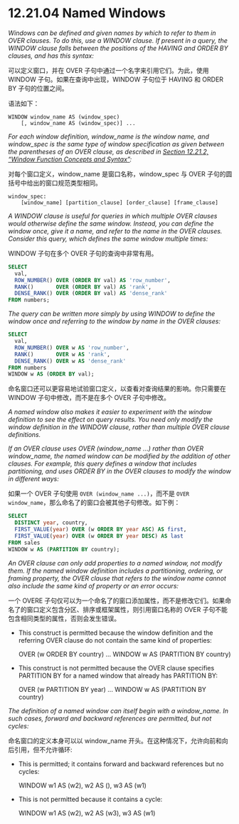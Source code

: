 # 12.21.04 Named Windows

*Windows can be defined and given names by which to refer to them in OVER clauses. To do this, use a WINDOW clause. If present in a query, the WINDOW clause falls between the positions of the HAVING and ORDER BY clauses, and has this syntax:*

可以定义窗口，并在 OVER 子句中通过一个名字来引用它们。为此，使用 WINDOW 子句。如果在查询中出现，WINDOW 子句位于 HAVING 和 ORDER BY 子句的位置之间。

语法如下：

    WINDOW window_name AS (window_spec)
        [, window_name AS (window_spec)] ...

*For each window definition, window_name is the window name, and window_spec is the same type of window specification as given between the parentheses of an OVER clause, as described in [Section 12.21.2, “Window Function Concepts and Syntax”](https://dev.mysql.com/doc/refman/8.0/en/window-functions-usage.html):*

对每个窗口定义，window_name 是窗口名称，window_spec 与 OVER 子句的圆括号中给出的窗口规范类型相同。

	window_spec:
	    [window_name] [partition_clause] [order_clause] [frame_clause]

*A WINDOW clause is useful for queries in which multiple OVER clauses would otherwise define the same window. Instead, you can define the window once, give it a name, and refer to the name in the OVER clauses. Consider this query, which defines the same window multiple times:*

WINDOW 子句在多个 OVER 子句的查询中非常有用。

```sql
SELECT
  val,
  ROW_NUMBER() OVER (ORDER BY val) AS 'row_number',
  RANK()       OVER (ORDER BY val) AS 'rank',
  DENSE_RANK() OVER (ORDER BY val) AS 'dense_rank'
FROM numbers;
```

*The query can be written more simply by using WINDOW to define the window once and referring to the window by name in the OVER clauses:*

```sql
SELECT
  val,
  ROW_NUMBER() OVER w AS 'row_number',
  RANK()       OVER w AS 'rank',
  DENSE_RANK() OVER w AS 'dense_rank'
FROM numbers
WINDOW w AS (ORDER BY val);
```

命名窗口还可以更容易地试验窗口定义，以查看对查询结果的影响。你只需要在 WINDOW 子句中修改，而不是在多个 OVER 子句中修改。

*A named window also makes it easier to experiment with the window definition to see the effect on query results. You need only modify the window definition in the WINDOW clause, rather than multiple OVER clause definitions.*

*If an OVER clause uses OVER (window_name ...) rather than OVER window_name, the named window can be modified by the addition of other clauses. For example, this query defines a window that includes partitioning, and uses ORDER BY in the OVER clauses to modify the window in different ways:*

如果一个 OVER 子句使用 `OVER (window_name ...)`，而不是 `OVER window_name`，那么命名了的窗口会被其他子句修改。如下例：

```sql
SELECT
  DISTINCT year, country,
  FIRST_VALUE(year) OVER (w ORDER BY year ASC) AS first,
  FIRST_VALUE(year) OVER (w ORDER BY year DESC) AS last
FROM sales
WINDOW w AS (PARTITION BY country);
```

*An OVER clause can only add properties to a named window, not modify them. If the named window definition includes a partitioning, ordering, or framing property, the OVER clause that refers to the window name cannot also include the same kind of property or an error occurs:*

一个 OVERE 子句仅可以为一个命名了的窗口添加属性，而不是修改它们。如果命名了的窗口定义包含分区、排序或框架属性，则引用窗口名称的 OVER 子句不能包含相同类型的属性，否则会发生错误。

- This construct is permitted because the window definition and the referring OVER clause do not contain the same kind of properties:

	OVER (w ORDER BY country)
	... WINDOW w AS (PARTITION BY country)

- This construct is not permitted because the OVER clause specifies PARTITION BY for a named window that already has PARTITION BY:

	OVER (w PARTITION BY year)
	... WINDOW w AS (PARTITION BY country)

*The definition of a named window can itself begin with a window_name. In such cases, forward and backward references are permitted, but not cycles:*

命名窗口的定义本身可以以 window_name 开头。在这种情况下，允许向前和向后引用，但不允许循环:

- This is permitted; it contains forward and backward references but no cycles:

	WINDOW w1 AS (w2), w2 AS (), w3 AS (w1)

- This is not permitted because it contains a cycle:

	WINDOW w1 AS (w2), w2 AS (w3), w3 AS (w1)
